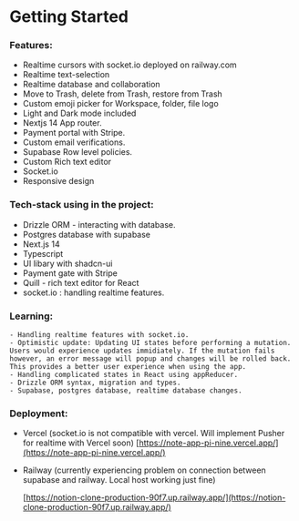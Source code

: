 # Getting Started

### Features: 

  - Realtime cursors with socket.io deployed on railway.com
  - Realtime text-selection
  - Realtime database and collaboration
  - Move to Trash, delete from Trash, restore from Trash
  - Custom emoji picker for Workspace, folder, file logo
  - Light and Dark mode included
  - Nextjs 14 App router.
  - Payment portal with Stripe.
  - Custom email verifications.
  - Supabase Row level policies.
  - Custom Rich text editor
  - Socket.io
  - Responsive design

  ### Tech-stack using in the project:

  - Drizzle ORM - interacting with database.
  - Postgres database with supabase
  - Next.js 14
  - Typescript
  - UI libary with shadcn-ui
  - Payment gate with Stripe
  - Quill - rich text editor for React
  - socket.io : handling realtime features.

  ### Learning:
    - Handling realtime features with socket.io.
    - Optimistic update: Updating UI states before performing a mutation. Users would experience updates immidiately. If the mutation fails however, an error message will popup and changes will be rolled back. This provides a better user experience when using the app.
    - Handling complicated states in React using appReducer.
    - Drizzle ORM syntax, migration and types.
    - Supabase, postgres database, realtime database changes.

  ### Deployment:
  - Vercel (socket.io is not compatible with vercel. Will implement Pusher for  realtime with Vercel soon)
     [https://note-app-pi-nine.vercel.app/](https://note-app-pi-nine.vercel.app/)

  - Railway (currently experiencing problem on connection between supabase and  railway. Local host working just fine)

    [https://notion-clone-production-90f7.up.railway.app/](https://notion-clone-production-90f7.up.railway.app/)





